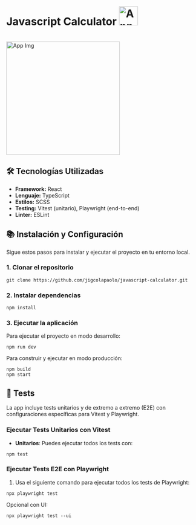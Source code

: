 # Javascript Calculator <img src="https://github.com/user-attachments/assets/c6654a8f-fd1f-4545-920f-bf532eabb447" alt="App Logo" width="50" height="50" />
<br>
<img src="https://github.com/user-attachments/assets/82b7c38e-8fb7-40dc-b210-e50a75cc3aa4" alt="App Img" width="300" height="300" />

## 🛠️ Tecnologías Utilizadas

- **Framework:** React
- **Lenguaje:** TypeScript
- **Estilos:** SCSS
- **Testing:** Vitest (unitario), Playwright (end-to-end)
- **Linter:** ESLint

## 📚 Instalación y Configuración

Sigue estos pasos para instalar y ejecutar el proyecto en tu entorno local.

### 1. Clonar el repositorio

````
git clone https://github.com/jigcolapaolo/javascript-calculator.git
````

### 2. Instalar dependencias

```
npm install
````

### 3. Ejecutar la aplicación

Para ejecutar el proyecto en modo desarrollo:

````
npm run dev
````

Para construir y ejecutar en modo producción:

````
npm build
npm start
````

## 🧪 Tests

La app incluye tests unitarios y de extremo a extremo (E2E) con configuraciones específicas para Vitest y Playwright.

### Ejecutar Tests Unitarios con Vitest

- **Unitarios**: Puedes ejecutar todos los tests con:
````
npm test
````

### Ejecutar Tests E2E con Playwright

1. Usa el siguiente comando para ejecutar todos los tests de Playwright:
````
npx playwright test
````
Opcional con UI:
````
npx playwright test --ui
````
